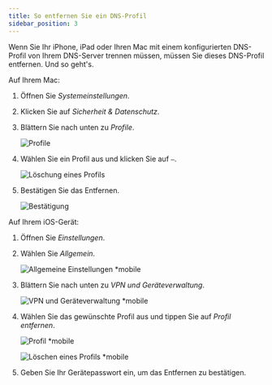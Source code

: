 ```yaml
---
title: So entfernen Sie ein DNS-Profil
sidebar_position: 3
---
```


Wenn Sie Ihr iPhone, iPad oder Ihren Mac mit einem konfigurierten DNS-Profil von Ihrem DNS-Server trennen müssen, müssen Sie dieses DNS-Profil entfernen. Und so geht's.

Auf Ihrem Mac:

1. Öffnen Sie *Systemeinstellungen*.

1. Klicken Sie auf *Sicherheit & Datenschutz*.

1. Blättern Sie nach unten zu *Profile*.

    ![Profile](https://cdn.adtidy.org/content/kb/dns/private/solving_problems/deleting-dns-profile/profiles.png)

1. Wählen Sie ein Profil aus und klicken Sie auf `–`.

    ![Löschung eines Profils](https://cdn.adtidy.org/content/kb/dns/private/solving_problems/deleting-dns-profile/delete.png)

1. Bestätigen Sie das Entfernen.

    ![Bestätigung](https://cdn.adtidy.org/content/kb/dns/private/solving_problems/deleting-dns-profile/confirm.png)

Auf Ihrem iOS-Gerät:

1. Öffnen Sie *Einstellungen*.

1. Wählen Sie *Allgemein*.

    ![Allgemeine Einstellungen *mobile](https://cdn.adtidy.org/content/kb/dns/private/solving_problems/deleting-dns-profile/general.jpeg)

1. Blättern Sie nach unten zu *VPN und Geräteverwaltung*.

    ![VPN und Geräteverwaltung *mobile](https://cdn.adtidy.org/content/kb/dns/private/solving_problems/deleting-dns-profile/vpn.jpeg)

1. Wählen Sie das gewünschte Profil aus und tippen Sie auf *Profil entfernen*.

    ![Profil *mobile](https://cdn.adtidy.org/content/kb/dns/private/solving_problems/deleting-dns-profile/profile.jpeg)

    ![Löschen eines Profils *mobile](https://cdn.adtidy.org/content/kb/dns/private/solving_problems/deleting-dns-profile/remove.jpeg)

1. Geben Sie Ihr Gerätepasswort ein, um das Entfernen zu bestätigen.
